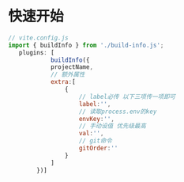 <!--
 * @FileDescription: 
 * @Author: weipeng11132@navinfo.com
 * @Date: 2023-07-26 14:02:50
 * @LastEditors: weipeng11132@navinfo.com
 * @LastEditTime: 2023-07-26 14:12:36
 * @FilePath: \vite-plugin-build-info\README.md
-->
# 快速开始

``` js
// vite.config.js
import { buildInfo } from './build-info.js';
   plugins: [
            buildInfo({
            projectName,
            // 额外属性
            extra:[
                {
                    // label必传 以下三项传一项即可
                    label:'',
                    // 读取process.env的key
                    envKey:'', 
                    // 手动设值 优先级最高
                    val:'',
                    // git命令
                    gitOrder:''
                }
            ]
        })]

```
